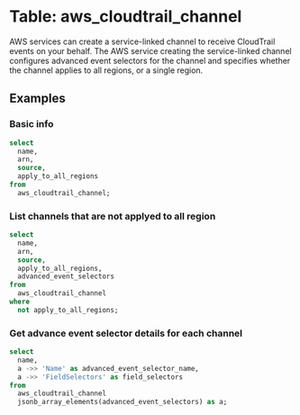 # Table: aws_cloudtrail_channel

AWS services can create a service-linked channel to receive CloudTrail events on your behalf. The AWS service creating the service-linked channel configures advanced event selectors for the channel and specifies whether the channel applies to all regions, or a single region.

## Examples

### Basic info

```sql
select
  name,
  arn,
  source,
  apply_to_all_regions
from
  aws_cloudtrail_channel;
```

### List channels that are not applyed to all region

```sql
select
  name,
  arn,
  source,
  apply_to_all_regions,
  advanced_event_selectors
from
  aws_cloudtrail_channel
where
  not apply_to_all_regions;
```

### Get advance event selector details for each channel

```sql
select
  name,
  a ->> 'Name' as advanced_event_selector_name,
  a ->> 'FieldSelectors' as field_selectors
from
  aws_cloudtrail_channel
  jsonb_array_elements(advanced_event_selectors) as a;
```

